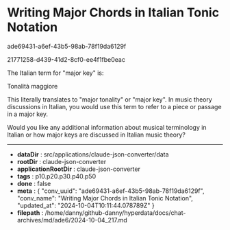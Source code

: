 # Writing Major Chords in Italian Tonic Notation

ade69431-a6ef-43b5-98ab-78f19da6129f

21771258-d439-41d2-8cf0-ee4f1fbe0eac

 The Italian term for "major key" is:

Tonalità maggiore

This literally translates to "major tonality" or "major key". In music theory discussions in Italian, you would use this term to refer to a piece or passage in a major key.

Would you like any additional information about musical terminology in Italian or how major keys are discussed in Italian music theory?

---

* **dataDir** : src/applications/claude-json-converter/data
* **rootDir** : claude-json-converter
* **applicationRootDir** : claude-json-converter
* **tags** : p10.p20.p30.p40.p50
* **done** : false
* **meta** : {
  "conv_uuid": "ade69431-a6ef-43b5-98ab-78f19da6129f",
  "conv_name": "Writing Major Chords in Italian Tonic Notation",
  "updated_at": "2024-10-04T10:11:44.078789Z"
}
* **filepath** : /home/danny/github-danny/hyperdata/docs/chat-archives/md/ade6/2024-10-04_217.md